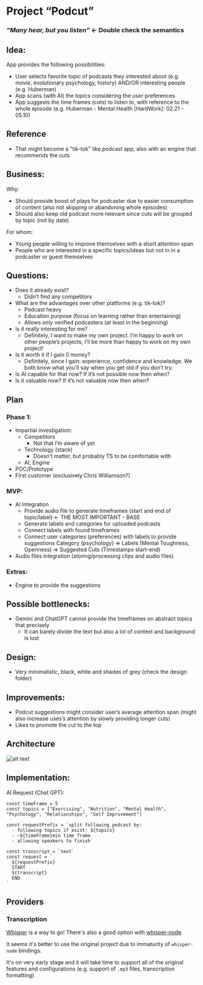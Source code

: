 # Project “Podcut”

### _“Many hear, but you listen”_ <- Double check the semantics

## Idea:

App provides the following possibilities:

- User selects favorite topic of podcasts they interested about (e.g. movie, evolutionary psychology, history) AND/OR interesting people (e.g. Huberman)
- App scans (with AI) the topics considering the user preferences
- App suggests the time frames (cuts) to listen to, with reference to the whole episode (e.g. Huberman - Mental Health [HardWork]: 02.21 - 05.10)

## Reference

- That might become a "tik-tok" like podcast app, also with an engine that recommends the cuts

## Business:

Why:

- Should provide boost of plays for podcaster due to easier consumption of content (also not skipping or abandoning whole episodes)
- Should also keep old podcast more relevant since cuts will be grouped by topic (not by date)

For whom:

- Young people willing to improve themselves with a short attention span
- People who are interested in a specific topics/ideas but not in in a podcaster or guest themselves

## Questions:

- Does it already exist?
  - Didn’t find any competitors
- What are the advantages over other platforms (e.g. tik-tok)?
  - Podcast heavy
  - Education purpose (focus on learning rather than entertaining)
  - Allows only verified podcasters (at least in the beginning)
- Is it really interesting for me?
  - Definitely, I want to make my own project. I’m happy to work on other people’s projects, I’ll be more than happy to work on my own project!
- Is it worth it if I gain 0 money?
  - Definitely, since I gain: experience, confidence and knowledge. We both know what you’ll say when you get old if you don’t try.
- Is AI capable for that now? If it’s not possible now then when?
- Is it valuable now? If it’s not valuable now then when?

## Plan

### Phase 1:

- Impartial investigation:
  - Competitors
    - Not that I’m aware of yet
  - Technology (stack)
    - Doesn’t matter, but probably TS to be comfortable with
  - AI, Engine
- POC/Prototype
- First customer (exclusively Chris Williamson?)

### MVP:

- AI Integration
  - Provide audio file to generate timeframes (start and end of topic/label) <- THE MOST IMPORTANT - BASE
  - Generate labels and categories for uploaded podcasts
  - Connect labels with found timeframes
  - Connect user categories (preferences) with labels to provide suggestions
    Category (psychology) => Labels (Mental Toughness, Openness) => Suggested Cuts (Timestamps start-end)
- Audio files integration (storing/processing clips and audio files)

### Extras:

- Engine to provide the suggestions

## Possible bottlenecks:

- Gemini and ChatGPT cannot provide the timeframes on abstract topics that precisely
  - It can barely divide the text but also a lot of context and background is lost

## Design:

- Very minimalistic, black, white and shades of grey (check the design folder)

## Improvements:

- Podcut suggestions might consider user’s average attention span (might also increase uses’s attention by slowly providing longer cuts)
- Likes to promote the cut to the top

## Architecture

![alt text](image.png)

## Implementation:

AI Request (Chat GPT):

```TS
const timeFrame = 5
const topics = ["Exercising", "Nutrition", "Mental Health", "Psychology", "Relationships", "Self Improvement"]

const requestPrefix = `split following podcast by:
  - following topics if exist: ${topics}
  - ~${timeFrame}min time frame
  - allowing speakers to finish`

const transcript = `text`
const request = `
  ${requestPrefix}
  START
  ${transcript}
  END
`
```

## Providers

### Transcription

[Whisper](https://github.com/openai/whisper) is a way to go! There's also a good option with [whisper-node](https://github.com/ariym/whisper-node?tab=readme-ov-file#whisper-node).

It seems it's better to use the original project due to immaturity of `whisper-node` bindings.

It's on very early stage and it will take time to support all of the original features and configurations (e.g. support of `.mp3` files, transcription formatting)
